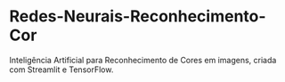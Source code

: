 # Redes-Neurais-Reconhecimento-Cor
 Inteligência Artificial para Reconhecimento de Cores em imagens, criada com Streamlit e TensorFlow.
